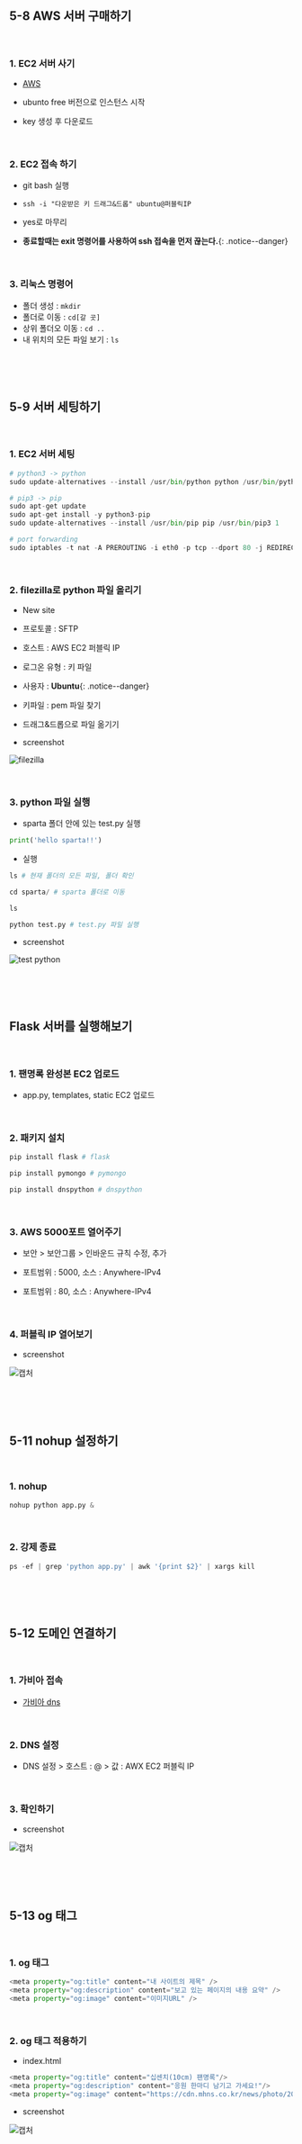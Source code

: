 ## 5-8 AWS 서버 구매하기

<br>

### 1. EC2 서버 사기

- [AWS](https://ap-northeast-2.console.aws.amazon.com/ec2/v2/home?region=ap-northeast-2)

- ubunto free 버전으로 인스턴스 시작
- key 생성 후 다운로드

<br>

### 2. EC2 접속 하기

- git bash 실행
- `ssh -i "다운받은 키 드래그&드롭" ubuntu@퍼블릭IP`
- yes로 마무리

- **종료할때는 exit 명령어를 사용하여 ssh 접속을 먼저 끊는다.**{: .notice--danger}

<br>

### 3. 리눅스 명령어

- 폴더 생성 : `mkdir`
- 폴더로 이동 : `cd[갈 곳]`
- 상위 폴더오 이동 : `cd ..`
- 내 위치의 모든 파일 보기 : `ls`

<br><br><br>

## 5-9 서버 세팅하기

<br>

### 1. EC2 서버 세팅

```python
# python3 -> python
sudo update-alternatives --install /usr/bin/python python /usr/bin/python3 10

# pip3 -> pip
sudo apt-get update
sudo apt-get install -y python3-pip
sudo update-alternatives --install /usr/bin/pip pip /usr/bin/pip3 1

# port forwarding
sudo iptables -t nat -A PREROUTING -i eth0 -p tcp --dport 80 -j REDIRECT --to-port 5000
```

<br>

### 2. filezilla로 python 파일 올리기

- New site
- 프로토콜 : SFTP
- 호스트 : AWS EC2 퍼블릭 IP
- 로그온 유형 : 키 파일
- 사용자 : **Ubuntu**{: .notice--danger}
- 키파일 : pem 파일 찾기

- 드래그&드롭으로 파일 옮기기

- screenshot

![filezilla](https://user-images.githubusercontent.com/98236458/165441677-2eabfc38-4b0f-4596-9cee-283efeb044af.PNG)

<br>

### 3. python 파일 실행

- sparta 폴더 안에 있는 test.py 실행

```python
print('hello sparta!!')
```

- 실행

```python
ls # 현재 폴더의 모든 파일, 폴더 확인

cd sparta/ # sparta 폴더로 이동

ls

python test.py # test.py 파일 실행
```

- screenshot

![test python](https://user-images.githubusercontent.com/98236458/165442344-754fb6c9-4ce2-435f-8fa7-8bfcf506ba3b.PNG)

<br><br><br>

## Flask 서버를 실행해보기

<br>

### 1. 팬명록 완성본 EC2 업로드

- app.py, templates, static EC2 업로드

<br>

### 2. 패키지 설치

```python
pip install flask # flask

pip install pymongo # pymongo

pip install dnspython # dnspython
```

<br>

### 3. AWS 5000포트 열어주기

- 보안 > 보안그룹 > 인바운드 규칙 수정, 추가

- 포트범위 : 5000, 소스 : Anywhere-IPv4
- 포트범위 : 80, 소스 : Anywhere-IPv4

<br>

### 4. 퍼블릭 IP 열어보기

- screenshot

![캡처](https://user-images.githubusercontent.com/98236458/165457544-f3e2bee1-5bc6-4023-8c14-9252114762ba.PNG)

<br><br><br>

## 5-11 nohup 설정하기

<br>

### 1. nohup

```python
nohup python app.py &
```

<br>

### 2. 강제 종료

```python
ps -ef | grep 'python app.py' | awk '{print $2}' | xargs kill
```

<br><br><br>

## 5-12 도메인 연결하기

<br>

### 1. 가비아 접속

- [가비아 dns](https://dns.gabia.com/)

<br>

### 2. DNS 설정

- DNS 설정 > 호스트 : @ > 값 : AWX EC2 퍼블릭 IP

<br>

### 3. 확인하기

- screenshot

![캡처](https://user-images.githubusercontent.com/98236458/165463169-e71cbd99-cb75-49fb-9c16-f67679110e33.PNG)

<br><br><br>

## 5-13 og 태그

<br>

### 1. og 태그

```python
<meta property="og:title" content="내 사이트의 제목" />
<meta property="og:description" content="보고 있는 페이지의 내용 요약" />
<meta property="og:image" content="이미지URL" />
```

<br>

### 2. og 태그 적용하기

- index.html

```python
<meta property="og:title" content="십센치(10cm) 팬명록"/>
<meta property="og:description" content="응원 한마디 남기고 가세요!"/>
<meta property="og:image" content="https://cdn.mhns.co.kr/news/photo/202108/509852_616015_3430.jpg"/>
```

- screenshot

![캡처](https://user-images.githubusercontent.com/98236458/165464425-067c3422-dde1-41fd-b4e5-2659e06c80bd.PNG)
